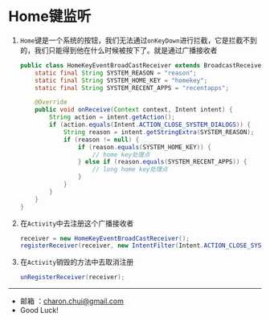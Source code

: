 Home键监听
===

1. `Home`键是一个系统的按钮，我们无法通过`onKeyDown`进行拦截，它是拦截不到的，我们只能得到他在什么时候被按下了。就是通过广播接收者
    ```java
    public class HomeKeyEventBroadCastReceiver extends BroadcastReceiver {
        static final String SYSTEM_REASON = "reason";
        static final String SYSTEM_HOME_KEY = "homekey";
        static final String SYSTEM_RECENT_APPS = "recentapps";
    
        @Override
        public void onReceive(Context context, Intent intent) {
            String action = intent.getAction();
            if (action.equals(Intent.ACTION_CLOSE_SYSTEM_DIALOGS)) {
                String reason = intent.getStringExtra(SYSTEM_REASON);
                if (reason != null) {
                    if (reason.equals(SYSTEM_HOME_KEY)) {
                        // home key处理点
                    } else if (reason.equals(SYSTEM_RECENT_APPS)) {
                        // long home key处理点
                    }
                }
            }
        }
    }
     ```

2. 在`Activity`中去注册这个广播接收者
    ```java
    receiver = new HomeKeyEventBroadCastReceiver();
    registerReceiver(receiver, new IntentFilter(Intent.ACTION_CLOSE_SYSTEM_DIALOGS));
    ```

3. 在`Activity`销毁的方法中去取消注册
    ```java
    unRegisterReceiver(receiver);
    ```

----

- 邮箱 ：charon.chui@gmail.com  
- Good Luck! 